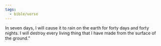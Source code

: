 ```yaml
---
tags:
  - bible/verse
---
```

In seven days, I will cause it to rain on the earth for forty days and forty nights. I will destroy every living thing that I have made from the surface of the ground.”